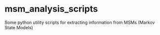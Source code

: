 # msm_analysis_scripts
Some python utility scripts for extracting information from MSMs (Markov State Models)
